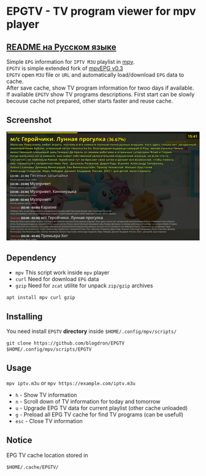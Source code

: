 # EPGTV - TV program viewer for mpv player

## [README на Русском языке](README.RU.md)

Simple `EPG` information for `IPTV M3U` playlist in [mpv](https://mpv.io).  
`EPGTV` is simple extended fork of [mpvEPG v0.3](https://github.com/dafyk/mpvEPG)  
`EPGTV` open `M3U` file or `URL` and automatically load/download `EPG` data to cache.  
After save cache, show TV program information for twoo days if available.  
If available `EPGTV` show TV programs descriptions. First start can be slowly  
becouse cache not prepared, other starts faster and reuse cache. 

## Screenshot

![screenshot](.screenshot/screenshot.png)


## Dependency

 * `mpv`  This script work inside `mpv` player
 * `curl` Need for download `EPG` data
 * `gzip` Need for `zcat` utilite for unpack `zip/gzip` archives

```
apt install mpv curl gzip
```

## Installing 

You need install `EPGTV` **directory** inside `$HOME/.config/mpv/scripts/`

```
git clone https://github.com/blogdron/EPGTV  $HOME/.config/mpv/scripts/EPGTV 
```

## Usage

`mpv iptv.m3u` or `mpv https://example.com/iptv.m3u`

 * `h` -  Show TV information
 * `n` -  Scroll down of TV information for today and tomorrow
 * `u` -  Upgrade EPG TV data for current playlist (other cache unloaded)
 * `g` -  Preload all EPG TV cache for find TV programs (can be usefull)
 * `esc` - Close TV information

## Notice 

EPG TV cache location stored in 

```
$HOME/.cache/EPGTV/
```

